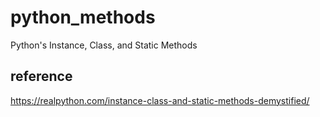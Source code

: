 # python_methods
Python's Instance, Class, and Static Methods

## reference
https://realpython.com/instance-class-and-static-methods-demystified/